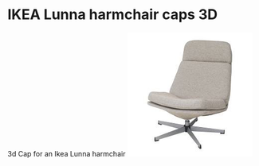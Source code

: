 IKEA Lunna harmchair caps 3D
============================

3d Cap for an Ikea Lunna harmchair
![IKEA lunna harmchair](/assets/ikea_lunna_chair.jpg?raw=true "IKEA lunna harmchair")
